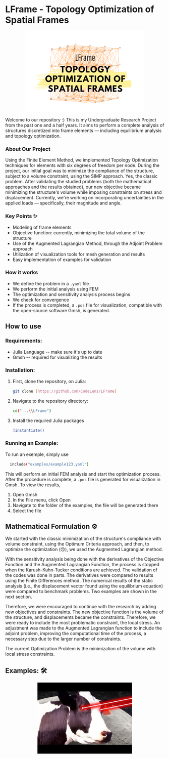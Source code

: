 # LFrame - Topology Optimization of Spatial Frames 

<p align="center">
<img src="./docs/spatttttttial.png">
</p>

Welcome to our repository :)
This is my Undergraduate Research Project from the past one and a half years. It aims to perform a complete analysis of structures discretized into frame elements — including equilibrium analysis and topology optimization.

### About Our Project

Using the Finite Element Method, we implemented Topology Optimization techniques for elements with six degrees of freedom per node. During the project, our initial goal was to minimize the compliance of the structure, subject to a volume constraint, using the SIMP approach. Yes, the classic problem. After validating the studied problems (both the mathematical approaches and the results obtained), our new objective became minimizing the structure's volume while imposing constraints on stress and displacement.
Currently, we're working on incorporating uncertainties in the applied loads — specifically, their magnitude and angle.

### Key Points :sparkles:

- Modeling of frame elements
- Objective function: currently, minimizing the total volume of the structure
- Use of the Augmented Lagrangian Method, through the Adjoint Problem approach
- Utilization of visualization tools for mesh generation and results
- Easy implementation of examples for validation

### How it works 

  - We define the problem in a `.yaml` file
  - We perform the initial analysis using FEM
  - The optimization and sensitivity analysis process begins
  - We check for convergence
  - If the process is completed, a `.pos` file for visualization, compatible with the open-source software Gmsh, is generated.

## How to use
### Requirements:
- Julia Language -- make sure it's up to date
- Gmsh -- required for visualizing the results

### Installation:
1. First, clone the repository, on Julia:
    ```bash
   git clone [https://github.com/CodeLenz/LFrame]
2. Navigate to the repository directory:
   ```bash
   cd("...\\LFrame")
3. Install the required Julia packages
   ```bash
   ]instantiate()
   ```

### Running an Example:
To run an exemple, simply use
```bash
  include("examples/example123.yaml")
```

This will perform an initial FEM analysis and start the optimization process. After the procedure is complete, a `.pos` file is generated for visualization in Gmsh. To view the results,
1. Open Gmsh
2. In the File menu, click Open
3. Navigate to the folder of the examples, the file will be generated there
4. Select the file

## Mathematical Formulation ⚙️

We started with the classic minimization of the structure's compliance with volume constraint, using the Optimum Criteria approach, and then, to optimize the optimization (🙃), we used the Augmented Lagrangian method.

With the sensitivity analysis being done with the derivatives of the Objective Function and the Augmented Lagrangian Function, the process is stopped when the Karush-Kuhn-Tucker conditions are achieved. The validation of the codes was done in parts. The derivatives were compared to results using the Finite Differences method. The numerical results of the static analysis (i.e., the displacement vector found using the equilibrium equation) were compared to benchmark problems.
Two examples are shown in the next section.

Therefore, we were encouraged to continue with the research by adding new objectives and constraints. The new objective function is the volume of the structure, and displacements became the constraints. Therefore, we were ready to include the most problematic constraint, the local stress. An adjustment was made to the Augmented Lagrangian function to include the adjoint problem, improving the computational time of the process, a necessary step due to the larger number of constraints.

The current Optimization Problem is the minimization of the volume with local stress constraints.



## Examples: 🛠️



<p align="center">
<img src="./docs/beam.jpeg"  width="300">
</p>
 
